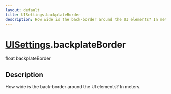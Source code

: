 ```yaml
---
layout: default
title: UISettings.backplateBorder
description: How wide is the back-border around the UI elements? In meters.
---
```

# [UISettings]({{site.url}}/Pages/Reference/UISettings.html).backplateBorder

<div class='signature' markdown='1'>
float backplateBorder
</div>

## Description
How wide is the back-border around the UI elements? In
meters.


